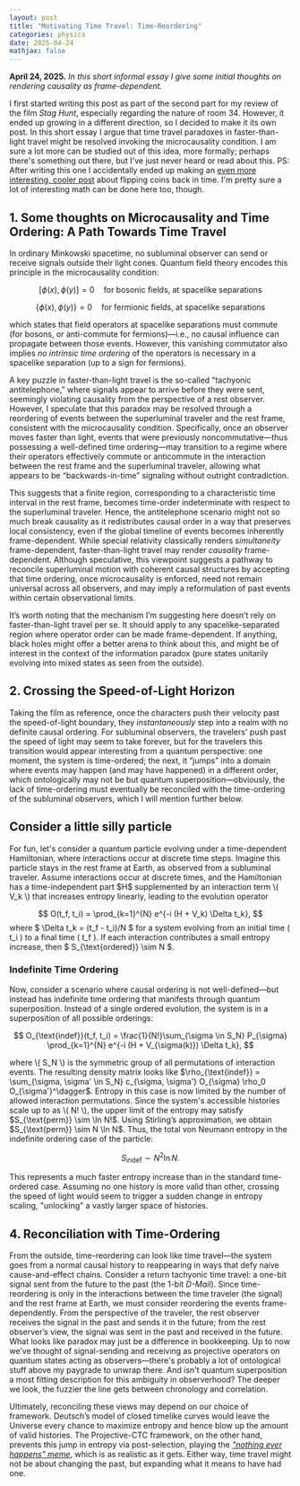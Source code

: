 ```yaml
---
layout: post
title: "Motivating Time Travel: Time-Reordering"
categories: physics
date: 2025-04-24
mathjax: false
---
```


**April 24, 2025.** *In this short informal essay I give some initial thoughts on rendering causality as frame-dependent.*

<div>
<p>
I first started writing this post as part of the second part for my review of the film <i>Stag Hunt</i>, especially regarding the nature of room 34. However, it ended up growing in a different direction, so I decided to make it its own post. In this short essay I argue that time travel paradoxes in faster-than-light travel might be resolved invoking the microcausality condition. I am sure a lot more can be studied out of this idea, more formally; perhaps there's something out there, but I've just never heard or read about this. PS: After writing this one I accidentally ended up making an <a href="https://zblog741.github.io/ctc-coin">even more interesting, cooler post</a> about flipping coins back in time. I'm pretty sure a lot of interesting math can be done here too, though. 
</p>

<h2>1. Some thoughts on Microcausality and Time Ordering: A Path Towards Time Travel</h2>

<p>
In ordinary Minkowski spacetime, no subluminal observer can send or receive signals outside their light cones. Quantum field theory encodes this principle in the microcausality condition:
</p>

$$
[\phi(x), \phi(y)] = 0 \quad \text{for bosonic fields, at spacelike separations}
$$

$$
\{\phi(x), \phi(y)\} = 0 \quad \text{for fermionic fields, at spacelike separations} 
$$

<p>
which states that field operators at spacelike separations must commute (for bosons, or anti-commute for fermions)—i.e., no causal influence can propagate between those events. However, this vanishing commutator also implies <em>no intrinsic time ordering</em> of the operators is necessary in a spacelike separation (up to a sign for fermions).
</p>

<p> A key puzzle in faster-than-light travel is the so-called “tachyonic antitelephone,” where signals appear to arrive before they were sent, seemingly violating causality from the perspective of a rest observer. However, I speculate that this paradox may be resolved through a reordering of events between the superluminal traveler and the rest frame, consistent with the microcausality condition. 
Specifically, once an observer moves faster than light, events that were previously noncommutative—thus possessing a well-defined time ordering—may transition to a regime where their operators effectively commute or anticommute in the interaction between the rest frame and the superluminal traveler, allowing what appears to be “backwards-in-time” signaling without outright contradiction.</p> 

<p> 
This suggests that a finite region, corresponding to a characteristic time interval in the rest frame, becomes time-order indeterminate with respect to the superluminal traveler. 
Hence, the antitelephone scenario might not so much break causality as it redistributes causal order in a way that preserves local consistency, even if the global timeline of events becomes inherently frame-dependent. While special relativity classically renders <em>simultaneity</em> frame-dependent, faster-than-light travel may render <em>causality</em> frame-dependent. Although speculative, this viewpoint suggests a pathway to reconcile superluminal motion with coherent causal structures by accepting that time ordering, once microcausality is enforced, need not remain universal across all observers, and may imply a reformulation of past events within certain observational limits.</p> 

<p> It’s worth noting that the mechanism I’m suggesting here doesn’t rely on faster-than-light travel per se. It should apply to any spacelike-separated region where operator order can be made frame-dependent. If anything, black holes might offer a better arena to think about this, and might be of interest in the context of the information paradox (pure states unitarily evolving into mixed states as seen from the outside). </p>

<h2>2. Crossing the Speed-of-Light Horizon</h2>

<p>
Taking the film as reference, once the characters push their velocity past the speed-of-light boundary, they <em>instantaneously</em> step into a realm with no definite causal ordering. 
For subluminal observers, the travelers' push past the speed of light may seem to take forever, but for the travelers this transition would appear interesting from a quantum perspective: one moment, the system is time-ordered; the next, it “jumps” into a domain where events may happen (and may have happened) in a different order, which ontologically may not be but quantum superposition—obviously, the lack of time-ordering must eventually be reconciled with the time-ordering of the subluminal observers, which I will mention further below. 
</p>


<h2>Consider a little silly particle</h2>

<p>For fun, let's consider a quantum particle evolving under a time-dependent Hamiltonian, where interactions occur at discrete time steps. 
Imagine this particle stays in the rest frame at Earth, as observed from a subluminal traveler. 
Assume interactions occur at discrete times, and the Hamiltonian has a time-independent part $H$ supplemented by an interaction term \( V_k \) that increases entropy linearly, leading to the evolution operator

$$
O(t_f, t_i) = \prod_{k=1}^{N} e^{-i (H + V_k) \Delta t_k},
$$
where $ \Delta t_k = (t_f - t_i)/N $ for a system evolving from an initial time \( t_i \) to a final time \( t_f \). 
If each interaction contributes a small entropy increase, then 
$
S_{\text{ordered}} \sim N
$.
</p>

<h3>Indefinite Time Ordering</h3>

<p>Now, consider a scenario where causal ordering is not well-defined—but instead has indefinite time ordering that manifests through quantum superposition. Instead of a single ordered evolution, the system is in a superposition of all possible orderings:</p>

$$
O_{\text{indef}}(t_f, t_i) = \frac{1}{N!}\sum_{\sigma \in S_N} P_{\sigma} \prod_{k=1}^{N} e^{-i (H + V_{\sigma(k)}) \Delta t_k},
$$

<p>where \( S_N \) is the symmetric group of all permutations of interaction events. The resulting density matrix looks like $\rho_{\text{indef}} = \sum_{\sigma, \sigma' \in S_N} c_{\sigma, \sigma'} O_{\sigma} \rho_0 O_{\sigma'}^\dagger$. Entropy in this case is now limited by the number of allowed interaction permutations. 
Since the system's accessible histories scale up to as \( N! \), the upper limit of the entropy may satisfy $S_{\text{perm}} \sim \ln N!$.
Using Stirling’s approximation, we obtain $S_{\text{perm}} \sim N \ln N$. Thus, the total von Neumann entropy in the indefinite ordering case of the particle:</p>

$$
S_{\text{indef}} \sim N^2 \ln N.
$$

<p>This represents a much faster entropy increase than in the standard time-ordered case. 
Assuming no one history is more valid than other, crossing the speed of light would seem to trigger a sudden change in entropy scaling, "unlocking" a vastly larger space of histories. 
</p>


<h2>4. Reconciliation with Time-Ordering </h2>

<p> From the outside, time-reordering can look like time travel—the system goes from a normal causal history to reappearing in ways that defy naive cause-and-effect chains. Consider a return tachyonic time travel: a one-bit signal sent from the future to the past (the 1-bit <em>D-Mail</em>). Since time-reordering is only in the interactions between the time traveler (the signal) and the rest frame at Earth, we must consider reordering the events frame-dependently. From the perspective of the traveler, the rest observer receives the signal in the past and sends it in the future; from the rest observer’s view, the signal was sent in the past and received in the future. What looks like paradox may just be a difference in bookkeeping. Up to now we’ve thought of signal-sending and receiving as projective operators on quantum states acting as observers—there's probably a lot of ontological stuff above my paygrade to unwrap there. And isn't quantum superposition a most fitting description for this ambiguity in observerhood? The deeper we look, the fuzzier the line gets between chronology and correlation. 
</p> 

<p> Ultimately, reconciling these views may depend on our choice of framework. Deutsch’s model of closed timelike curves would leave the Universe every chance to maximize entropy and hence blow up the amount of valid histories. The Projective-CTC framework, on the other hand, prevents this jump in entropy via post-selection, playing the <a href="/assets/time/GVV9JYoa8AAh0ss.jpg" target="_blank"><i>"nothing ever happens" meme</i></a>, which is as realistic as it gets. Either way, time travel might not be about changing the past, but expanding what it means to have had one. </p>

</div>
